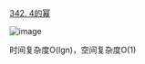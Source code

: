 [342. 4的幂](https://leetcode-cn.com/problems/power-of-four/submissions/)

![image](https://user-images.githubusercontent.com/47679525/120135953-e81f7c00-c203-11eb-8afc-bcf083bbc22d.png)

时间复杂度O(lgn)，空间复杂度O(1)
